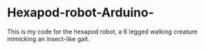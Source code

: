 # Hexapod-robot-Arduino-
This is my code for the hexapod robot, a 6 legged walking creature mimicking an insect-like gait. 
